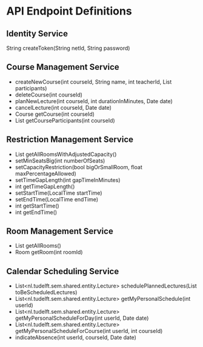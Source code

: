 # API Endpoint Definitions

## Identity Service
String createToken(String netId, String password)  

## Course Management Service
* createNewCourse(int courseId, String name, int teacherId, List<User> participants)
* deleteCourse(int courseId)
* planNewLecture(int courseId, int durationInMinutes, Date date)
* cancelLecture(int courseId, Date date)
* Course getCourse(int courseId)
* List<String> getCourseParticipants(int courseId) 

## Restriction Management Service
* List<Room> getAllRoomsWithAdjustedCapacity()
* setMinSeatsBig(int numberOfSeats)
* setCapacityRestriction(bool bigOrSmallRoom, float maxPercentageAllowed)
* setTimeGapLength(int gapTimeInMinutes)
* int getTimeGapLength()
* setStartTime(LocalTime startTime)
* setEndTime(LocalTime endTime)
* int getStartTime()
* int getEndTime()

## Room Management Service
* List<Room> getAllRooms()
* Room getRoom(int roomId)

## Calendar Scheduling Service
* List<nl.tudelft.sem.shared.entity.Lecture> schedulePlannedLectures(List<LectureRequest> toBeScheduledLectures)
* List<nl.tudelft.sem.shared.entity.Lecture> getMyPersonalSchedule(int userId)
* List<nl.tudelft.sem.shared.entity.Lecture> getMyPersonalScheduleForDay(int userId, Date date)
* List<nl.tudelft.sem.shared.entity.Lecture> getMyPersonalScheduleForCourse(int userId, int courseId)
* indicateAbsence(int userId, courseId, Date date)